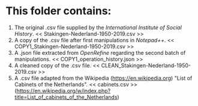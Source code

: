 # This folder contains:
  1. The original .csv file supplied by the _International Institute of Social History_.      << Stakingen-Nederland-1950-2019.csv >>
  2. A copy of the .csv file after first manipulations in _Notepad++_.      << COPY1_Stakingen-Nederland-1950-2019.csv >>
  3. A .json file extracted from _OpenRefine_ regarding the second batch of manipulations.      << COPY1_operation_history.json >>
  4. A cleaned copy of the .csv file.      << CLEAN_Stakingen-Nederland-1950-2019.csv >>
  5. A .csv file adapted from the Wikipedia (https://en.wikipedia.org) "List of Cabinets of the Netherlands".      << cabinets.csv >>      (https://en.wikipedia.org/w/index.php?title=List_of_cabinets_of_the_Netherlands)
